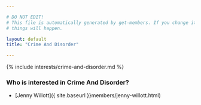 ```yaml
---

# DO NOT EDIT!
# This file is automatically generated by get-members. If you change it, bad
# things will happen.

layout: default
title: "Crime And Disorder"

---
```


{% include interests/crime-and-disorder.md %}

### Who is interested in Crime And Disorder?


* [Jenny Willott]({ site.baseurl }}members/jenny-willott.html)
